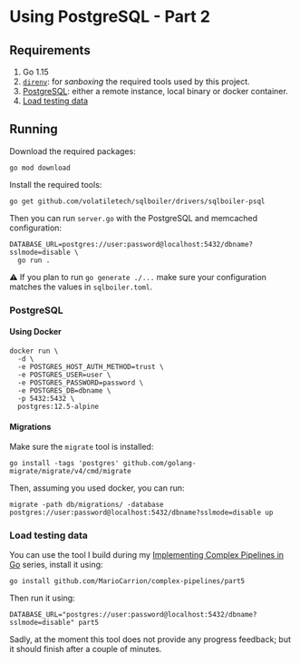 # Using PostgreSQL - Part 2

## Requirements

1. Go 1.15
1. [`direnv`](https://mariocarrion.com/2020/11/20/golang-go-tool-direnv.html): for _sanboxing_ the required tools used by this project.
1. [PostgreSQL](#postgresql): either a remote instance, local binary or docker container.
1. [Load testing data](#load-testing-data)

## Running

Download the required packages:

```
go mod download
```

Install the required tools:

```
go get github.com/volatiletech/sqlboiler/drivers/sqlboiler-psql
```

Then you can run `server.go` with the PostgreSQL and memcached configuration:

```
DATABASE_URL=postgres://user:password@localhost:5432/dbname?sslmode=disable \
  go run .
```

:warning: If you plan to run `go generate ./...` make sure your configuration matches the values in `sqlboiler.toml`.

### PostgreSQL

#### Using Docker

```
docker run \
  -d \
  -e POSTGRES_HOST_AUTH_METHOD=trust \
  -e POSTGRES_USER=user \
  -e POSTGRES_PASSWORD=password \
  -e POSTGRES_DB=dbname \
  -p 5432:5432 \
  postgres:12.5-alpine
```

#### Migrations

Make sure the `migrate` tool is installed:

```
go install -tags 'postgres' github.com/golang-migrate/migrate/v4/cmd/migrate
```

Then, assuming you used docker, you can run:

```
migrate -path db/migrations/ -database postgres://user:password@localhost:5432/dbname?sslmode=disable up
```

### Load testing data

You can use the tool I build during my [Implementing Complex Pipelines in Go](https://mariocarrion.com/2020/08/27/go-implementing-complex-pipelines-part-5.html) series, install it using:

```
go install github.com/MarioCarrion/complex-pipelines/part5
```

Then run it using:

```
DATABASE_URL="postgres://user:password@localhost:5432/dbname?sslmode=disable" part5
```

Sadly, at the moment this tool does not provide any progress feedback; but it should finish after a couple of minutes.
